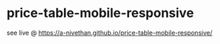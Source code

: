 # price-table-mobile-responsive
see live @ https://a-nivethan.github.io/price-table-mobile-responsive/ 

